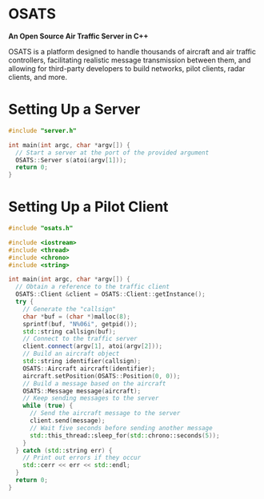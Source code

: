 # OSATS
**An Open Source Air Traffic Server in C++**

OSATS is a platform designed to handle thousands of aircraft and air traffic controllers, facilitating realistic message transmission between them, and allowing for third-party developers to build networks, pilot clients, radar clients, and more.

# Setting Up a Server
```c++
#include "server.h"

int main(int argc, char *argv[]) {
  // Start a server at the port of the provided argument
  OSATS::Server s(atoi(argv[1]));
  return 0;
}
```

# Setting Up a Pilot Client
```c++
#include "osats.h"

#include <iostream>
#include <thread>
#include <chrono>
#include <string>

int main(int argc, char *argv[]) {
  // Obtain a reference to the traffic client
  OSATS::Client &client = OSATS::Client::getInstance();
  try {
    // Generate the "callsign"
    char *buf = (char *)malloc(8);
    sprintf(buf, "N%06i", getpid());
    std::string callsign(buf);
    // Connect to the traffic server
    client.connect(argv[1], atoi(argv[2]));
    // Build an aircraft object
    std::string identifier(callsign);
    OSATS::Aircraft aircraft(identifier);
    aircraft.setPosition(OSATS::Position(0, 0));
    // Build a message based on the aircraft
    OSATS::Message message(aircraft);
    // Keep sending messages to the server
    while (true) {
      // Send the aircraft message to the server
      client.send(message);
      // Wait five seconds before sending another message
      std::this_thread::sleep_for(std::chrono::seconds(5));
    }
  } catch (std::string err) {
    // Print out errors if they occur
    std::cerr << err << std::endl;
  }
  return 0;
}
```
